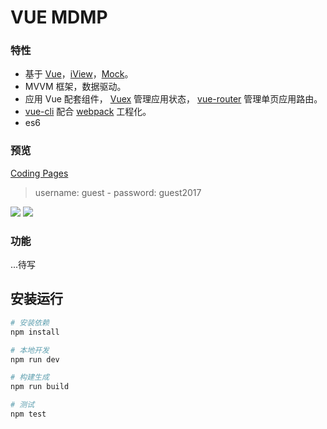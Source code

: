 

# VUE MDMP

### 特性

- 基于 [Vue](https://cn.vuejs.org/)，[iView](https://www.iviewui.com/)，[Mock](http://mockjs.com/)。
- MVVM 框架，数据驱动。
- 应用 Vue 配套组件， [Vuex](https://vuex.vuejs.org/) 管理应用状态，
[vue-router](https://router.vuejs.org/) 管理单页应用路由。
- [vue-cli](https://github.com/vuejs/vue-cli) 配合 [webpack](https://github.com/webpack/webpack) 工程化。
- es6

### 预览

[Coding Pages](http://naraku777.coding.me/vue-mdmp/)

> username: guest - password: guest2017

![](http://ww4.sinaimg.cn/large/006HJ39wgy1ffis2jkm8ej30yv0gcwew.jpg)
![](http://ww3.sinaimg.cn/large/006HJ39wgy1ffis2ixs2pj30yv0gc3zl.jpg
)

### 功能

...待写

## 安装运行

``` bash
# 安装依赖
npm install

# 本地开发
npm run dev

# 构建生成
npm run build

# 测试
npm test
```
